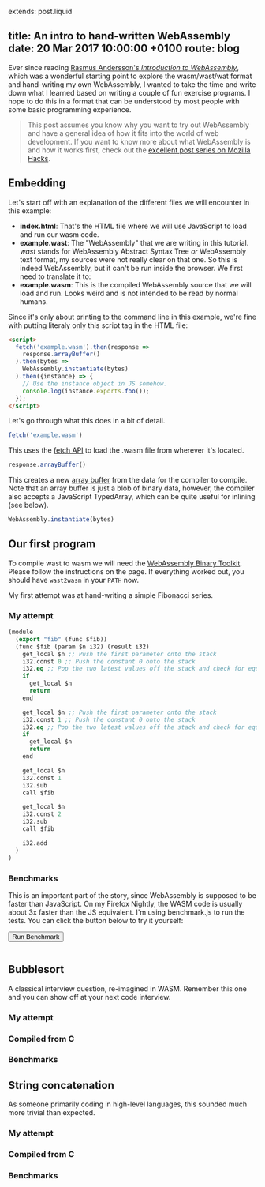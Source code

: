 extends: post.liquid

title:   An intro to hand-written WebAssembly
date:    20 Mar 2017 10:00:00 +0100
route:   blog
---

Ever since reading [Rasmus Andersson's _Introduction to WebAssembly_](https://rsms.me/wasm-intro), which was a wonderful
starting point to explore the wasm/wast/wat format and hand-writing my own WebAssembly, I wanted to take the time and
write down what I learned based on writing a couple of fun exercise programs. I hope to do this in a format that can be understood
by most people with some basic programming experience.

> This post assumes you know why you want to try out WebAssembly and have a general idea of how it fits into the world of web development. If you want to know more about what WebAssembly is and how it works first, check out the [excellent post series on Mozilla Hacks](https://hacks.mozilla.org/2017/02/a-cartoon-intro-to-webassembly/).

## Embedding

Let's start off with an explanation of the different files we will encounter in this example:

- **index.html**: That's the HTML file where we will use JavaScript to load and run our wasm code.
- **example.wast**: The "WebAssembly" that we are writing in this tutorial. *wast* stands for WebAssembly Abstract Syntax Tree *or* WebAssembly text format, my sources were not really clear on that one. So this is indeed WebAssembly, but it can't be run inside the browser. We first need to translate it to:
- **example.wasm**: This is the compiled WebAssembly source that we will load and run. Looks weird and is not intended to be read by normal humans.

Since it's only about printing to the command line in this example, we're fine with putting literaly only this script tag in the HTML file:

```html
<script>
  fetch('example.wasm').then(response =>
    response.arrayBuffer()
  ).then(bytes =>
    WebAssembly.instantiate(bytes)
  ).then({instance} => {
    // Use the instance object in JS somehow.
    console.log(instance.exports.foo());
  });
</script>
```

Let's go through what this does in a bit of detail.

```js
fetch('example.wasm')
```

This uses the [fetch API](https://developer.mozilla.org/en/docs/Web/API/Fetch_API) to load the .wasm file from wherever it's located.

```js
response.arrayBuffer()
```

This creates a new [array buffer](https://developer.mozilla.org/en-US/docs/Web/JavaScript/Typed_arrays) from the data for the compiler to compile. Note that an array buffer is just a blob of binary data, however, the compiler also accepts a JavaScript TypedArray, which can be quite useful for inlining (see below).

```js
WebAssembly.instantiate(bytes)
```

## Our first program

To compile wast to wasm we will need the [WebAssembly Binary Toolkit](https://github.com/WebAssembly/wabt). Please follow the instructions on the page. If everything worked out, you should have `wast2wasm` in your `PATH` now.

My first attempt was at hand-writing a simple Fibonacci series.

### My attempt

```lisp
(module
  (export "fib" (func $fib))
  (func $fib (param $n i32) (result i32)
    get_local $n ;; Push the first parameter onto the stack
    i32.const 0 ;; Push the constant 0 onto the stack
    i32.eq ;; Pop the two latest values off the stack and check for equality
    if
      get_local $n
      return
    end

    get_local $n ;; Push the first parameter onto the stack
    i32.const 1 ;; Push the constant 0 onto the stack
    i32.eq ;; Pop the two latest values off the stack and check for equality
    if
      get_local $n
      return
    end

    get_local $n
    i32.const 1
    i32.sub
    call $fib

    get_local $n
    i32.const 2
    i32.sub
    call $fib

    i32.add
  )
)
```

### Benchmarks

This is an important part of the story, since WebAssembly is supposed to be faster than JavaScript. On my Firefox Nightly,
the WASM code is usually about 3x faster than the JS equivalent. I'm using benchmark.js to run the tests. You can click
the button below to try it yourself:

<button onclick="runBench()">Run Benchmark</button>
<pre><code id="summary"></code></pre>

## Bubblesort

A classical interview question, re-imagined in WASM. Remember this one and you can show off at your next code interview.

### My attempt

### Compiled from C

### Benchmarks

## String concatenation

As someone primarily coding in high-level languages, this sounded much more trivial than expected.

### My attempt

### Compiled from C

### Benchmarks

<script src="/js/lodash.min.js"></script>
<script src="/js/benchmark.js"></script>
<script src="/js/wasm.js"></script>

